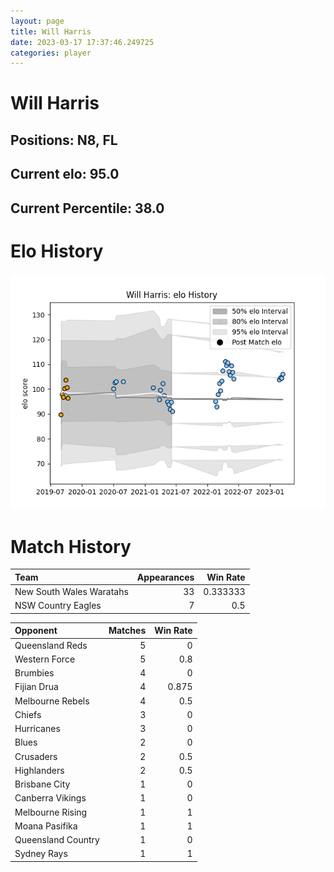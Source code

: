 ```yaml
---  
layout: page  
title: Will Harris  
date: 2023-03-17 17:37:46.249725  
categories: player  
---
```

# Will Harris

## Positions: N8, FL

## Current elo: 95.0

## Current Percentile: 38.0

# Elo History


![elo history](history_WillHarris.png)
# Match History


| Team                     |   Appearances |   Win Rate |
|:-------------------------|--------------:|-----------:|
| New South Wales Waratahs |            33 |   0.333333 |
| NSW Country Eagles       |             7 |   0.5      |

| Opponent           |   Matches |   Win Rate |
|:-------------------|----------:|-----------:|
| Queensland Reds    |         5 |      0     |
| Western Force      |         5 |      0.8   |
| Brumbies           |         4 |      0     |
| Fijian Drua        |         4 |      0.875 |
| Melbourne Rebels   |         4 |      0.5   |
| Chiefs             |         3 |      0     |
| Hurricanes         |         3 |      0     |
| Blues              |         2 |      0     |
| Crusaders          |         2 |      0.5   |
| Highlanders        |         2 |      0.5   |
| Brisbane City      |         1 |      0     |
| Canberra Vikings   |         1 |      0     |
| Melbourne Rising   |         1 |      1     |
| Moana Pasifika     |         1 |      1     |
| Queensland Country |         1 |      0     |
| Sydney Rays        |         1 |      1     |